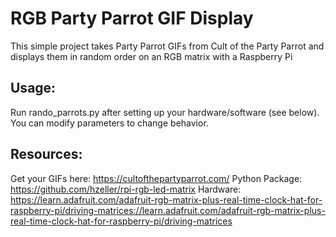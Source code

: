 # RGB Party Parrot GIF Display

This simple project takes Party Parrot GIFs from Cult of the Party Parrot and displays them in random order on an RGB matrix with a Raspberry Pi

## Usage:
Run rando_parrots.py after setting up your hardware/software (see below). You can modify parameters to change behavior. 

## Resources:

Get your GIFs here: https://cultofthepartyparrot.com/
Python Package: https://github.com/hzeller/rpi-rgb-led-matrix
Hardware: https://learn.adafruit.com/adafruit-rgb-matrix-plus-real-time-clock-hat-for-raspberry-pi/driving-matrices://learn.adafruit.com/adafruit-rgb-matrix-plus-real-time-clock-hat-for-raspberry-pi/driving-matrices